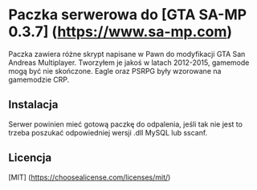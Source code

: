 # Paczka serwerowa do [GTA SA-MP 0.3.7] (https://www.sa-mp.com)

Paczka zawiera różne skrypt napisane w Pawn do modyfikacji GTA San Andreas Multiplayer. Tworzyłem je jakoś w latach 2012-2015, gamemode mogą być nie skończone.
Eagle oraz PSRPG były wzorowane na gamemodzie CRP.

## Instalacja

Serwer powinien mieć gotową paczkę do odpalenia, jeśli tak nie jest to trzeba poszukać odpowiedniej wersji .dll MySQL lub sscanf.

## Licencja

[MIT] (https://choosealicense.com/licenses/mit/)

